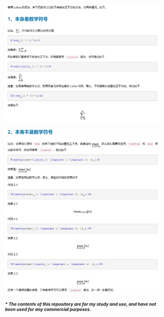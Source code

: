 ![1](image/批注%202023-03-22%20194009.jpg)

![2](image/批注%202023-03-22%20194042.jpg)

##### * *The contents of this repository are for my study and use, and have not been used for any commercial purposes*.